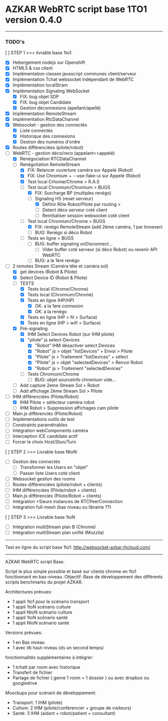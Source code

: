 # AZKAR WebRTC script base 1TO1 version 0.4.0 

-------------------------------------------------

### TODO's

[ ] STEP 1 >>> livrable base 1to1:
- [x] Hebergement nodejs sur Openshift
- [x] HTML5 & css client
- [x] Implémentation classes javascript communes client/serveur
- [x] Implémentation Tchat websocket indépendant de WebRTC
- [x] Implémentation localStram
- [x] Implémentation Signaling WebSocket 
	- [x] FIX: bug objet SDP
	- [x] FIX: bug objet Candidate
	- [x] Gestion déconnexions (apellant/apellé)
- [x] Implémentation RemoteStream
- [x] implémentation RtcDataChannel 
- [x] Websocket - gestion des connectés
	- [x] Liste connectés
	- [x] Historique des connexions
	- [x] Gestion des numéros d'ordre
- [x] Routes différenciées (pilote/robot)	
- [ ]  WebRTC - gestion déco/reco (appelant<>appelé)
	- [x] Renégociation RTCDataChannel
	- [ ] Renégotiation RemoteStream 
        - [x] FIX: Relancer ouverture caméra sur Appelé (Robot)
        - [x] FIX: Use Chromium + --use-fake-ui sur Appelé (Robot)
        - [x] Test local Crhome/Chrome > R.A.S
        - [ ] Test local Chromium/Chromium > BUGS
            - [x] FIX: Surcharge BP (multiples renégo)
            - [ ] Signaling HS (reset serveur) 
                - [x] Définir Rôle Robot/Pilote par routing > 
                - [ ] Detect déco serveur coté client
                - [ ] Reinitialiser session websocket coté client
        - [ ] Test local Chromium/Chrome > BUGS
            - [x] FIX: renégo RemoteStream (add 2ème caméra, 1 par browser)
            - [ ] BUG: Renégo si déco Robot
        - [ ] Tests en ligne > BUGS 
            - [ ] BUG: buffer signaling onDisconnect...
                - [ ] Vider buffer coté serveur (si déco Robot) ou revenir API WebRTC
            - [ ] BUG: a la 1ère renégo
- [ ] 2 remotes Stream (Caméra tête et caméra sol)
    - [x] get devices (Robot & Pilote)
    - [x] Select Device ID (Robot & Pilote)
    - [ ] TESTS
        - [x] Tests local (Chrome/Chrome)
        - [x] Tests local (Chromium/Chrome)
        - [x] Tests en ligne (HP/HP)
            - [x] OK: a la 1ere connexion 
            - [x] OK: à la renégo
        - [x] Tests en ligne (HP > fil > Surface)
        - [x] Tests en ligne (HP > wifi > Surface)
    - [x] Pré-signaling 
        - [x] IHM Select Devices Robot (sur IHM pilote)
        - [x] "pilote" js select-Devices
            - [x] "Robot" IHM désactiver select Devices
            - [x] "Robot" js > objet "listDevices" + Envoi > Pilote
            - [x] "Pilote" js > Traitement "listDevices" + sélect
            - [x] "Pilote" js > objet "selectedDevices" > Renvoi Robot
            - [x] "Robot" js > Traitement "selectedDevices"
        - [ ] Tests Chromium/Chrome
            - [ ] BUG: objet sourceInfo chromium vide...
    - [ ] Add capture 2eme Stream Sol > Robot
    - [ ] Add affichage 2ème Stream Sol > Pilote
- [ ] IHM différenciées (Pilote/Robot)
    - [x] IHM Pilote > sélécteur caméra robot
    - [ ] IHM Robot > Suppression affichages cam pilote
- [ ] Main.js différenciés (Pilote/Robot)
- [ ] Implémentations outils de test
- [ ] Constraints paramétrables
- [ ] Intégration webComponents caméra
- [ ] Interception ICE candidate actif
- [ ] Forcer le choix Host/Stun/Turn

[ ] STEP 2 >>> Livrable base NtoN:
- [ ] Gestion des connectés
	- [ ] Transformer les Users en "objet"
	- [ ] Passer liste Users coté client
- [ ] Websocket gestion des rooms
- [ ] Routes différenciées (pilote/robot + clients)
- [ ] IHM différenciées (Pilote/robot + clients)
- [ ] Main.js différenciés (Pilote/Robot + clients)	
- [ ] Intégration +Sieurs instances de RTCPeerConnection
- [ ] Intégration full-mesh (bas niveau ou librairie ??)

[ ] STEP 3 >>> Livrable base 1toN
- [ ] Intégration multiStream plan B (Chrome) 
- [ ] Intégration multiStream plan unifié (Mozzila) 

------------------------------------------------------------

Test en ligne du script base 1to1:
http://websocket-azkar.rhcloud.com/

------------------------------------------------------------
AZKAR WebRTC script Base.

Script le plus simple possible et basé sur clients chrome en 1to1 fonctionnant en bas-niveau. Objectif: Base de développement des différents scripts benchmarks du projet AZKAR.

Architectures prévues:
- 1 appli 1to1 pour le scénario transport 
- 1 appli 1toN scénario culture
- 1 appli NtoN scénario culture
- 1 appli 1toN scénario santé
- 1 appli NtoN scénario santé

Versions prévues:
- 1 en Bas niveau
- 1 avec lib haut-niveau (ds un second temps)

fonctionnalités supplémentaires à intégrer:
- 1 tchatt par room avec historique
- Transfert de fichier 
- Partage de fichier ( genre 1 room = 1 dossier ) ou avec dropbox ou googledrive

Moockups pour scénarii de développement:
- Transport: 1 IHM (pilote)
- Culture: 2 IHM (pilote/conferencier + groupe de visiteurs)
- Santé: 3 IHM (aidant + robot/patient + consultant)
